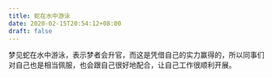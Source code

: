 ```yaml
---
title: 蛇在水中游泳
date: 2020-02-15T20:54:12+08:00
draft: false
---
```


梦见蛇在水中游泳，表示梦者会升官，而这是凭借自己的实力赢得的，所以同事们对自己也是相当佩服，也会跟自己很好地配合，让自己工作很顺利开展。<br>
